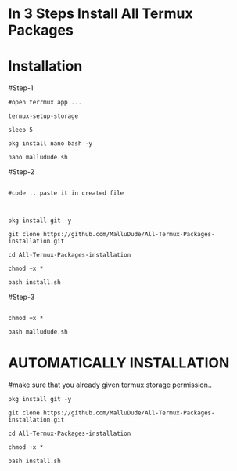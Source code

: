 # In 3 Steps Install All Termux Packages 


# Installation 

#Step-1

```
#open terrmux app ...

termux-setup-storage

sleep 5

pkg install nano bash -y

nano malludude.sh

```
#Step-2
```

#code .. paste it in created file 

 

pkg install git -y

git clone https://github.com/MalluDude/All-Termux-Packages-installation.git

cd All-Termux-Packages-installation 

chmod +x *

bash install.sh

```
#Step-3
```

chmod +x *

bash malludude.sh

```

# AUTOMATICALLY INSTALLATION
#make sure that you already given termux storage permission..

```
pkg install git -y

git clone https://github.com/MalluDude/All-Termux-Packages-installation.git

cd All-Termux-Packages-installation 

chmod +x *

bash install.sh
```
